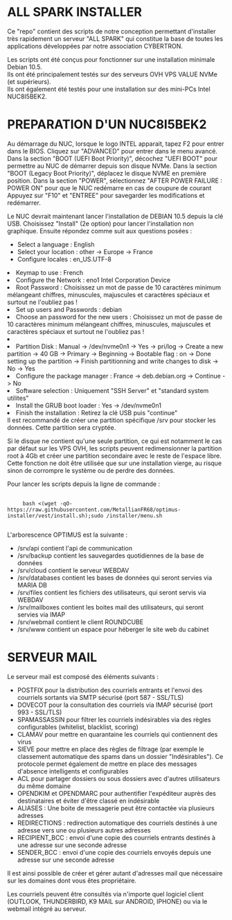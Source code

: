 # ALL SPARK INSTALLER

Ce "repo" contient des scripts de notre conception permettant d'installer très rapidement un serveur "ALL SPARK" qui constitue la base de toutes les applications développées par notre association CYBERTRON.

Les scripts ont été conçus pour fonctionner sur une installation minimale Debian 10.5.  
Ils ont été principalement testés sur des serveurs OVH VPS VALUE NVMe (et supérieurs).  
Ils ont également été testés pour une installation sur des mini-PCs Intel NUC8I5BEK2.  


# PREPARATION D'UN NUC8I5BEK2

Au démarrage du NUC, lorsque le logo INTEL apparait, tapez F2 pour entrer dans le BIOS.
Cliquez sur "ADVANCED" pour entrer dans le menu avancé.
Dans la section "BOOT (UEFI Boot Priority)", décochez "UEFI BOOT" pour permettre au NUC de démarrer depuis son disque NVMe.
Dans la section "BOOT (Legacy Boot Priority)", déplacez le disque NVME en première position.
Dans la section "POWER", sélectionnez "AFTER POWER FAILURE : POWER ON" pour que le NUC redémarre en cas de coupure de courant
Appuyez sur "F10" et "ENTREE" pour savegarder les modifications et redémarrer.

Le NUC devrait maintenant lancer l'installation de DEBIAN 10.5 depuis la clé USB.
Choisissez "Install" (2e option) pour lancer l'installation non graphique.
Ensuite répondez comme suit aux questions posées :

* Select a language : English
* Select your location : other -> Europe -> France
* Configure locales : en_US.UTF-8
<li>Keymap to use : French</li>
<li>Configure the Network : eno1 Intel Corporation Device</li>
<li>Root Password : Choisissez un mot de passe de 10 caractères minimum mélangeant chiffres, minuscules, majuscules et caractères spéciaux et surtout ne l'oubliez pas !</li>
<li>Set up users and Passwords : debian</li>
<li>Choose an password for the new users : Choisissez un mot de passe de 10 caractères minimum mélangeant chiffres, minuscules, majuscules et caractères spéciaux et surtout ne l'oubliez pas !</li>
<li>
<li>Partition Disk : Manual -> /dev/nvme0n1 -> Yes -> pri/log -> Create a new partition -> 40 GB -> Primary -> Beginning -> Bootable flag : on -> Done setting up the partition -> Finish partitionning and write changes to disk -> No -> Yes</li>
<li>Configure the package manager : France -> deb.debian.org -> Continue -> No</li>
<li>Software selection : Uniquement "SSH Server" et "standard system utilites"</li>
<li>Install the GRUB boot loader : Yes -> /dev/nvme0n1</li>
<li>Finish the installation : Retirez la clé USB puis "continue"</li>
Il est recommandé de créer une partition spécifique /srv pour stocker les données. Cette partition sera cryptée.<br/>

Si le disque ne contient qu'une seule partition, ce qui est notamment le cas par défaut sur les VPS OVH, les scripts peuvent redimensionner la partition root à 4Gb et créer une partition secondaire avec le reste de l'espace libre. Cette fonction ne doit être utilisée que sur une installation vierge, au risque sinon de corrompre le système ou de perdre des données.<br/>

Pour lancer les scripts depuis la ligne de commande :

<pre>
  <code>
     bash <(wget -qO- https://raw.githubusercontent.com/MetallianFR68/optimus-installer/vest/install.sh);sudo /installer/menu.sh
  </code>
</pre>

L'arborescence OPTIMUS est la suivante :

<ul>
  <li>/srv/api contient l'api de communication</li>
  <li>/srv/backup contient les sauvegardes quotidiennes de la base de données</li>
  <li>/srv/cloud contient le serveur WEBDAV</li>
  <li>/srv/databases contient les bases de données qui seront servies via MARIA DB</li>
  <li>/srv/files contient les fichiers des utilisateurs, qui seront servis via WEBDAV</li>
  <li>/srv/mailboxes contient les boites mail des utilisateurs, qui seront servies via IMAP</li>
  <li>/srv/webmail contient le client ROUNDCUBE</li>
  <li>/srv/www contient un espace pour héberger le site web du cabinet</li>
</ul>

# SERVEUR MAIL

Le serveur mail est composé des éléments suivants :

<ul>
  <li>POSTFIX pour la distribution des courriels entrants et l'envoi des courriels sortants via SMTP sécurisé (port 587 - SSL/TLS)</li>
  <li>DOVECOT pour la consultation des courriels via IMAP sécurisé (port 993 - SSL/TLS)</li>
  <li>SPAMASSASSIN pour filtrer les courriels indésirables via des règles configurables (whitelist, blacklist, scoring)</li>
  <li>CLAMAV pour mettre en quarantaine les courriels qui contiennent des virus</li>
  <li>SIEVE pour mettre en place des règles de filtrage (par exemple le classement automatique des spams dans un dossier "Indésirables"). Ce protocole permet également de mettre en place des messages d'absence intelligents et configurables</li>
  <li>ACL pour partager dossiers ou sous dossiers avec d'autres utilisateurs du même domaine</li>
  <li>OPENDKIM et OPENDMARC pour authentifier l'expéditeur auprès des destinataires et éviter d'être classé en indésirable</li>
  <li>ALIASES : Une boite de messagerie peut être contactée via plusieurs adresses</li>
  <li>REDIRECTIONS : redirection automatique des courriels destinés à une adresse vers une ou plusieurs autres adresses</li>
  <li>RECIPIENT_BCC : envoi d'une copie des courriels entrants destinés à une adresse sur une seconde adresse</li>
  <li>SENDER_BCC : envoi d'une copie des courriels envoyés depuis une adresse sur une seconde adresse</li>
</ul>

Il est ainsi possible de créer et gérer autant d'adresses mail que nécessaire sur les domaines dont vous êtes propriétaire.

Les courriels peuvent être consultés via n'importe quel logiciel client (OUTLOOK, THUNDERBIRD, K9 MAIL sur ANDROID, IPHONE) ou via le webmail intégré au serveur.
